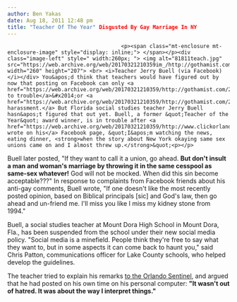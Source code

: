 ```yaml
---
author: Ben Yakas
date: Aug 18, 2011 12:48 pm
title: "Teacher Of The Year" Disgusted By Gay Marriage In NY
---
```


	
										<p><span class="mt-enclosure mt-enclosure-image" style="display: inline;"> </span></p><div class="image-left" style=" width:260px; "> <img alt="81811teach.jpg" src="https://web.archive.org/web/20170321210359im_/http://gothamist.com/attachments/byakas/81811teach.jpg" width="260" height="207"> <br> <i>Teacher Jerry Buell (via Facebook)</i></div> You&apos;d think that teachers would have figured out by now that posting on Facebook can only <a href="https://web.archive.org/web/20170321210359/http://gothamist.com/2011/03/13/teacher_mocks_students_unelashes_fu.php">lead to trouble</a>&#x2014;or <a href="https://web.archive.org/web/20170321210359/http://gothamist.com/2010/10/18/four_teachers_in_trouble_for_facebo.php">sexual harassment.</a> But Florida social studies teacher Jerry Buell hasn&apos;t figured that out yet. Buell, a former &quot;Teacher of the Year&quot; award winner, is in trouble after <a href="https://web.archive.org/web/20170321210359/http://www.clickorlando.com/news/28899713/detail.html">he wrote on his</a> Facebook page, &quot;I&apos;m watching the news, eating dinner, <strong>when the story about New York okaying same sex unions came on and I almost threw up.</strong>&quot;<p></p>

<p>Buell later posted, &quot;If they want to call it a union, go ahead. <strong>But don&apos;t insult a man and woman&apos;s marriage by throwing it in the same cesspool as same-sex whatever!</strong> God will not be mocked. When did this sin become acceptable???&quot; In response to complaints from Facebook friends about his anti-gay comments, Buell wrote, &quot;If one doesn&apos;t like the most recently posted opinion, based on Biblical principals [sic] and God&apos;s law, then go ahead and un-friend me. I&apos;ll miss you like I miss my kidney stone from 1994.&quot;</p>

<p>Buell, a social studies teacher at Mount Dora High School in Mount Dora, Fla., has been suspended from the school under their new social media policy. &quot;Social media is a minefield. People think they&apos;re free to say what they want to, but in some aspects it can come back to haunt you,&quot; said Chris Patton, communications officer for Lake County schools, who helped develop the guidelines. </p>

<p>The teacher tried to explain his remarks <a href="https://web.archive.org/web/20170321210359/http://articles.orlandosentinel.com/2011-08-17/features/os-teacher-gays-facebook-comments-20110817_1_gay-students-facebook-post-personal-facebook-page">to the Orlando Sentinel</a>, and argued that he had posted on his own time on his personal computer: <strong>&quot;It wasn&apos;t out of hatred. It was about the way I interpret things.&quot;</strong> </p>					
										
									
				